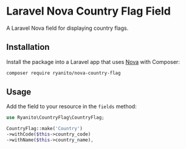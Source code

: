 # Laravel Nova Country Flag Field

A Laravel Nova field for displaying country flags.

## Installation

Install the package into a Laravel app that uses [Nova](https://nova.laravel.com) with Composer:

```bash
composer require ryanito/nova-country-flag
```

## Usage

Add the field to your resource in the ```fields``` method:
```php
use Ryanito\CountryFlag\CountryFlag;

CountryFlag::make('Country')
->withCode($this->country_code)
->withName($this->country_name),
```
